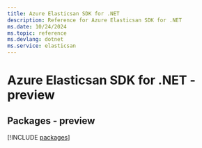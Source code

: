 ```yaml
---
title: Azure Elasticsan SDK for .NET
description: Reference for Azure Elasticsan SDK for .NET
ms.date: 10/24/2024
ms.topic: reference
ms.devlang: dotnet
ms.service: elasticsan
---
```

# Azure Elasticsan SDK for .NET - preview
## Packages - preview
[!INCLUDE [packages](elasticsan-index.md)]